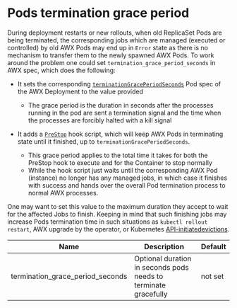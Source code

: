 # Pods termination grace period

During deployment restarts or new rollouts, when old ReplicaSet Pods are being terminated, the corresponding jobs which are managed (executed or controlled) by old AWX Pods may end up in `Error` state as there is no mechanism to transfer them to the newly spawned AWX Pods.
To work around the problem one could set `termination_grace_period_seconds` in AWX spec, which does the following:

- It sets the corresponding [`terminationGracePeriodSeconds`](https://kubernetes.io/docs/concepts/workloads/pods/pod-lifecycle/#pod-termination) Pod spec of the AWX Deployment to the value provided
    - The grace period is the duration in seconds after the processes running in the pod are sent a termination signal and the time when the processes are forcibly halted with a kill signal

- It adds a [`PreStop`](https://kubernetes.io/docs/concepts/containers/container-lifecycle-hooks/#hook-handler-execution) hook script, which will keep AWX Pods in terminating state until it finished, up to `terminationGracePeriodSeconds`.
    - This grace period applies to the total time it takes for both the PreStop hook to execute and for the Container to stop normally
    - While the hook script just waits until the corresponding AWX Pod (instance) no longer has any managed jobs, in which case it finishes with success and hands over the overall Pod termination process to normal AWX processes.

One may want to set this value to the maximum duration they accept to wait for the affected Jobs to finish.
Keeping in mind that such finishing jobs may increase Pods termination time in such situations as `kubectl rollout restart`, AWX upgrade by the operator, or Kubernetes [API-initiatedevictions](https://kubernetes.io/docs/concepts/scheduling-eviction/api-eviction/).

| Name                             | Description                                                     | Default |
| -------------------------------- | --------------------------------------------------------------- | ------- |
| termination_grace_period_seconds | Optional duration in seconds pods needs to terminate gracefully | not set |
